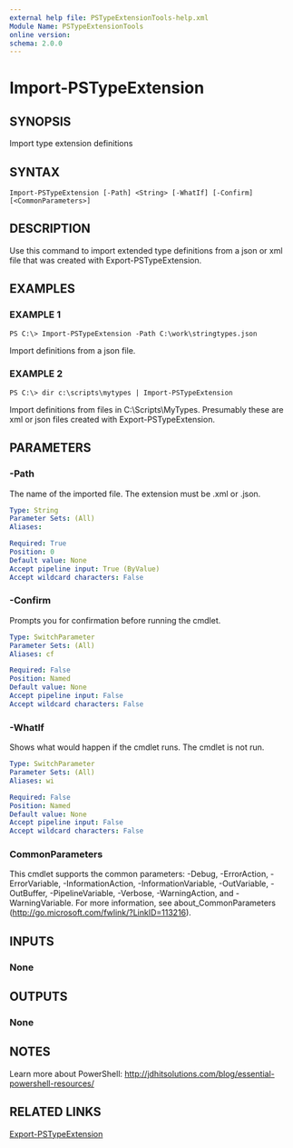```yaml
---
external help file: PSTypeExtensionTools-help.xml
Module Name: PSTypeExtensionTools
online version: 
schema: 2.0.0
---
```


# Import-PSTypeExtension

## SYNOPSIS
Import type extension definitions

## SYNTAX

```
Import-PSTypeExtension [-Path] <String> [-WhatIf] [-Confirm] [<CommonParameters>]
```

## DESCRIPTION
Use this command to import extended type definitions from a json or xml file that was created with Export-PSTypeExtension.

## EXAMPLES

### EXAMPLE 1
```
PS C:\> Import-PSTypeExtension -Path C:\work\stringtypes.json
```

Import definitions from a json file.

### EXAMPLE 2
```
PS C:\> dir c:\scripts\mytypes | Import-PSTypeExtension
```

Import definitions from files in C:\Scripts\MyTypes. Presumably these are xml or json files created with Export-PSTypeExtension.

## PARAMETERS

### -Path
The name of the imported file. The extension must be .xml or .json.

```yaml
Type: String
Parameter Sets: (All)
Aliases: 

Required: True
Position: 0
Default value: None
Accept pipeline input: True (ByValue)
Accept wildcard characters: False
```

### -Confirm
Prompts you for confirmation before running the cmdlet.

```yaml
Type: SwitchParameter
Parameter Sets: (All)
Aliases: cf

Required: False
Position: Named
Default value: None
Accept pipeline input: False
Accept wildcard characters: False
```

### -WhatIf
Shows what would happen if the cmdlet runs. The cmdlet is not run.

```yaml
Type: SwitchParameter
Parameter Sets: (All)
Aliases: wi

Required: False
Position: Named
Default value: None
Accept pipeline input: False
Accept wildcard characters: False
```

### CommonParameters
This cmdlet supports the common parameters: -Debug, -ErrorAction, -ErrorVariable, -InformationAction, -InformationVariable, -OutVariable, -OutBuffer, -PipelineVariable, -Verbose, -WarningAction, and -WarningVariable. For more information, see about_CommonParameters (http://go.microsoft.com/fwlink/?LinkID=113216).

## INPUTS

### None

## OUTPUTS

### None

## NOTES
Learn more about PowerShell: http://jdhitsolutions.com/blog/essential-powershell-resources/

## RELATED LINKS

[Export-PSTypeExtension]()
